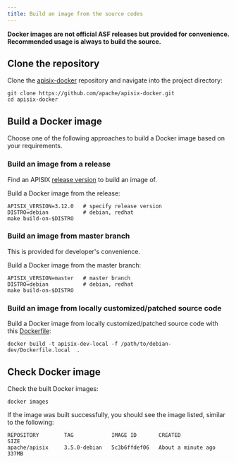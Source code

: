 ```yaml
---
title: Build an image from the source codes
---
```


<!--
#
# Licensed to the Apache Software Foundation (ASF) under one or more
# contributor license agreements.  See the NOTICE file distributed with
# this work for additional information regarding copyright ownership.
# The ASF licenses this file to You under the Apache License, Version 2.0
# (the "License"); you may not use this file except in compliance with
# the License.  You may obtain a copy of the License at
#
#     http://www.apache.org/licenses/LICENSE-2.0
#
# Unless required by applicable law or agreed to in writing, software
# distributed under the License is distributed on an "AS IS" BASIS,
# WITHOUT WARRANTIES OR CONDITIONS OF ANY KIND, either express or implied.
# See the License for the specific language governing permissions and
# limitations under the License.
#
-->

**Docker images are not official ASF releases but provided for convenience. Recommended usage is always to build the source.**

## Clone the repository

Clone the [apisix-docker](https://github.com/apache/apisix-docker) repository and navigate into the project directory:

```shell
git clone https://github.com/apache/apisix-docker.git
cd apisix-docker
```

## Build a Docker image

Choose one of the following approaches to build a Docker image based on your requirements.

### Build an image from a release
  
Find an APISIX [release version](https://github.com/apache/apisix/releases) to build an image of.

Build a Docker image from the release:

```shell
APISIX_VERSION=3.12.0   # specify release version
DISTRO=debian           # debian, redhat
make build-on-$DISTRO
```

### Build an image from master branch

This is provided for developer's convenience.

Build a Docker image from the master branch:

```shell
APISIX_VERSION=master   # master branch
DISTRO=debian           # debian, redhat
make build-on-$DISTRO
```

### Build an image from locally customized/patched source code

Build a Docker image from locally customized/patched source code with this [Dockerfile](https://github.com/apache/apisix-docker/blob/master/debian-dev/Dockerfile.local):

```shell
docker build -t apisix-dev-local -f /path/to/debian-dev/Dockerfile.local  .
```

## Check Docker image

Check the built Docker images:

```shell
docker images
```

If the image was built successfully, you should see the image listed, similar to the following:

```text
REPOSITORY        TAG            IMAGE ID       CREATED              SIZE
apache/apisix     3.5.0-debian   5c3b6ffdef06   About a minute ago   337MB
```
